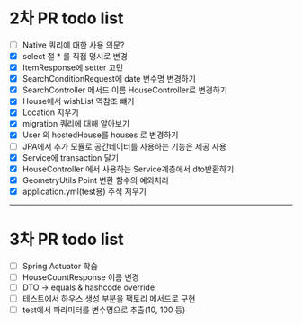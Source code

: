 # 2차 PR todo list

- [ ] Native 쿼리에 대한 사용 의문?
- [x] select 절 * 를 직접 명시로 변경
- [x] ItemResponse에 setter 고민
- [x] SearchConditionRequest에 date 변수명 변경하기
- [x] SearchController 메서드 이름 HouseController로 변경하기
- [x] House에서 wishList 역참조 뺴기
- [x] Location 지우기
- [x] migration 쿼리에 대해 알아보기
- [x] User 의 hostedHouse를 houses 로 변경하기
- [ ] JPA에서 추가 모듈로 공간데이터를 사용하는 기능은 제공 사용
- [X] Service에 transaction 달기
- [X] HouseController 에서 사용하는 Service계층에서 dto반환하기
- [X] GeometryUtils Point 변환 함수의 예외처리
- [X] application.yml(test용) 주석 지우기

---

# 3차 PR todo list
- [ ] Spring Actuator 학습
- [ ] HouseCountResponse 이름 변경
- [ ] DTO -> equals & hashcode override
- [ ] 테스트에서 하우스 생성 부분을 팩토리 메서드로 구현
- [ ] test에서 파라미터를 변수명으로 추출(10, 100 등)
